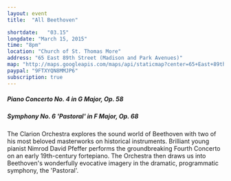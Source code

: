```yaml
---
layout: event
title:  "All Beethoven"

shortdate:   "03.15"
longdate: "March 15, 2015"
time: "8pm"
location: "Church of St. Thomas More"
address: "65 East 89th Street (Madison and Park Avenues)"
map: "http://maps.googleapis.com/maps/api/staticmap?center=65+East+89th+Street+New York,+NY&zoom=16&size=700x300&visual_refresh=true&maptype=roadmap&markers=color:green%7Clabel:A%7C40.782668,-73.956524&sensor=false"
paypal: "9FTXYQN8MMJP6"
subscription: true
---
```


##### Piano Concerto No. 4 in G Major, Op. 58

##### Symphony No. 6 'Pastoral' in F Major, Op. 68

The Clarion Orchestra explores the sound world of Beethoven with two of his most beloved masterworks on historical instruments.  Brilliant young pianist Nimrod David Pfeffer performs the groundbreaking Fourth Concerto on an early 19th-century fortepiano.  The Orchestra then draws us into Beethoven's wonderfully evocative imagery in the dramatic, programmatic symphony, the 'Pastoral'.
